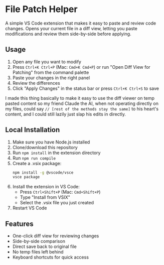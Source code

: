 # File Patch Helper

A simple VS Code extension that makes it easy to paste and review code changes. Opens your current file in a diff view, letting you paste modifications and review them side-by-side before applying.

## Usage

1. Open any file you want to modify
2. Press `Ctrl+K Ctrl+P` (Mac: `Cmd+K Cmd+P`) or run "Open Diff View for Patching" from the command palette
3. Paste your changes in the right panel
4. Review the differences
5. Click "Apply Changes" in the status bar or press `Ctrl+K Ctrl+S` to save

I made this thing basically to make it easy to use the diff viewer on temp pasted content so my friend Claude the AI, when not operating directly on my files, could say `// [rest of the methods stay the same]` to his heart's content, and I could still lazily just slap his edits in directly.

## Local Installation

1. Make sure you have Node.js installed
2. Clone/download this repository
3. Run `npm install` in the extension directory
4. Run `npm run compile`
5. Create a .vsix package:
   ```bash
   npm install -g @vscode/vsce
   vsce package
   ```
6. Install the extension in VS Code:
   - Press `Ctrl+Shift+P` (Mac: `Cmd+Shift+P`)
   - Type "Install from VSIX"
   - Select the .vsix file you just created
7. Restart VS Code

## Features

- One-click diff view for reviewing changes
- Side-by-side comparison
- Direct save back to original file
- No temp files left behind
- Keyboard shortcuts for quick access